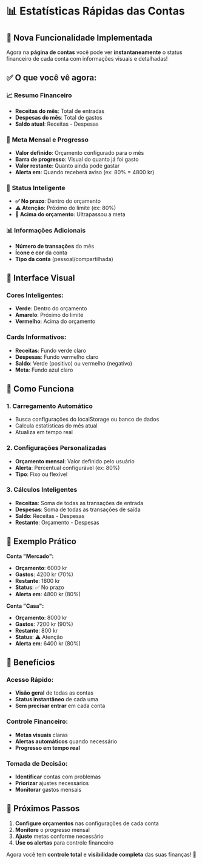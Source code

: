 # 📊 Estatísticas Rápidas das Contas

## 🎯 **Nova Funcionalidade Implementada**

Agora na **página de contas** você pode ver **instantaneamente** o status financeiro de cada conta com informações visuais e detalhadas!

## ✅ **O que você vê agora:**

### 📈 **Resumo Financeiro**

- **Receitas do mês**: Total de entradas
- **Despesas do mês**: Total de gastos
- **Saldo atual**: Receitas - Despesas

### 🎯 **Meta Mensal e Progresso**

- **Valor definido**: Orçamento configurado para o mês
- **Barra de progresso**: Visual do quanto já foi gasto
- **Valor restante**: Quanto ainda pode gastar
- **Alerta em**: Quando receberá aviso (ex: 80% = 4800 kr)

### 🚨 **Status Inteligente**

- **✅ No prazo**: Dentro do orçamento
- **⚠️ Atenção**: Próximo do limite (ex: 80%)
- **🔴 Acima do orçamento**: Ultrapassou a meta

### 📊 **Informações Adicionais**

- **Número de transações** do mês
- **Ícone e cor** da conta
- **Tipo da conta** (pessoal/compartilhada)

## 🎨 **Interface Visual**

### **Cores Inteligentes:**

- **Verde**: Dentro do orçamento
- **Amarelo**: Próximo do limite
- **Vermelho**: Acima do orçamento

### **Cards Informativos:**

- **Receitas**: Fundo verde claro
- **Despesas**: Fundo vermelho claro
- **Saldo**: Verde (positivo) ou vermelho (negativo)
- **Meta**: Fundo azul claro

## 🔧 **Como Funciona**

### **1. Carregamento Automático**

- Busca configurações do localStorage ou banco de dados
- Calcula estatísticas do mês atual
- Atualiza em tempo real

### **2. Configurações Personalizadas**

- **Orçamento mensal**: Valor definido pelo usuário
- **Alerta**: Percentual configurável (ex: 80%)
- **Tipo**: Fixo ou flexível

### **3. Cálculos Inteligentes**

- **Receitas**: Soma de todas as transações de entrada
- **Despesas**: Soma de todas as transações de saída
- **Saldo**: Receitas - Despesas
- **Restante**: Orçamento - Despesas

## 📱 **Exemplo Prático**

**Conta "Mercado":**

- **Orçamento**: 6000 kr
- **Gastos**: 4200 kr (70%)
- **Restante**: 1800 kr
- **Status**: ✅ No prazo
- **Alerta em**: 4800 kr (80%)

**Conta "Casa":**

- **Orçamento**: 8000 kr
- **Gastos**: 7200 kr (90%)
- **Restante**: 800 kr
- **Status**: ⚠️ Atenção
- **Alerta em**: 6400 kr (80%)

## 🚀 **Benefícios**

### **Acesso Rápido:**

- **Visão geral** de todas as contas
- **Status instantâneo** de cada uma
- **Sem precisar entrar** em cada conta

### **Controle Financeiro:**

- **Metas visuais** claras
- **Alertas automáticos** quando necessário
- **Progresso em tempo real**

### **Tomada de Decisão:**

- **Identificar** contas com problemas
- **Priorizar** ajustes necessários
- **Monitorar** gastos mensais

## 🎯 **Próximos Passos**

1. **Configure orçamentos** nas configurações de cada conta
2. **Monitore** o progresso mensal
3. **Ajuste** metas conforme necessário
4. **Use os alertas** para controle financeiro

Agora você tem **controle total** e **visibilidade completa** das suas finanças! 🎉
